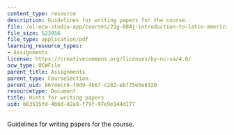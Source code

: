 ```yaml
---
content_type: resource
description: Guidelines for writing papers for the course.
file: /ol-ocw-studio-app/courses/21g-084j-introduction-to-latin-american-studies-fall-2005/b63515fd4b6d02a8f79f97e9e144d177_MIT21G_084JF05_sylbs200211.pdf
file_size: 523956
file_type: application/pdf
learning_resource_types:
- Assignments
license: https://creativecommons.org/licenses/by-nc-sa/4.0/
ocw_type: OCWFile
parent_title: Assignments
parent_type: CourseSection
parent_uid: b674ecc6-f0d9-4b67-c282-ebf75e5e6320
resourcetype: Document
title: Hints for writing papers
uid: b63515fd-4b6d-02a8-f79f-97e9e144d177
---
```

Guidelines for writing papers for the course.